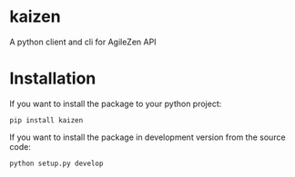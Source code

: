 kaizen
======

A python client and cli for AgileZen API

Installation
============

If you want to install the package to your python project:

    pip install kaizen

If you want to install the package in development version from the source code:

    python setup.py develop

